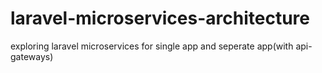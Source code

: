 # laravel-microservices-architecture
exploring laravel microservices for single app and seperate app(with api-gateways)
